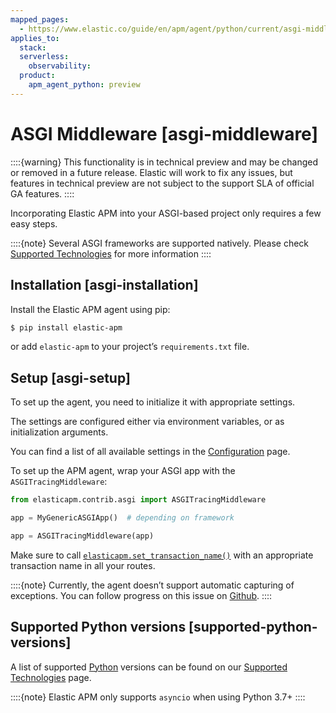 ```yaml
---
mapped_pages:
  - https://www.elastic.co/guide/en/apm/agent/python/current/asgi-middleware.html
applies_to:
  stack:
  serverless:
    observability:
  product:
    apm_agent_python: preview
---
```


# ASGI Middleware [asgi-middleware]

::::{warning}
This functionality is in technical preview and may be changed or removed in a future release. Elastic will work to fix any issues, but features in technical preview are not subject to the support SLA of official GA features.
::::


Incorporating Elastic APM into your ASGI-based project only requires a few easy steps.

::::{note}
Several ASGI frameworks are supported natively. Please check [Supported Technologies](/reference/supported-technologies.md) for more information
::::



## Installation [asgi-installation]

Install the Elastic APM agent using pip:

```bash
$ pip install elastic-apm
```

or add `elastic-apm` to your project’s `requirements.txt` file.


## Setup [asgi-setup]

To set up the agent, you need to initialize it with appropriate settings.

The settings are configured either via environment variables, or as initialization arguments.

You can find a list of all available settings in the [Configuration](/reference/configuration.md) page.

To set up the APM agent, wrap your ASGI app with the `ASGITracingMiddleware`:

```python
from elasticapm.contrib.asgi import ASGITracingMiddleware

app = MyGenericASGIApp()  # depending on framework

app = ASGITracingMiddleware(app)
```

Make sure to call [`elasticapm.set_transaction_name()`](/reference/api-reference.md#api-set-transaction-name) with an appropriate transaction name in all your routes.

::::{note}
Currently, the agent doesn’t support automatic capturing of exceptions. You can follow progress on this issue on [Github](https://github.com/elastic/apm-agent-python/issues/1548).
::::



## Supported Python versions [supported-python-versions]

A list of supported [Python](/reference/supported-technologies.md#supported-python) versions can be found on our [Supported Technologies](/reference/supported-technologies.md) page.

::::{note}
Elastic APM only supports `asyncio` when using Python 3.7+
::::


